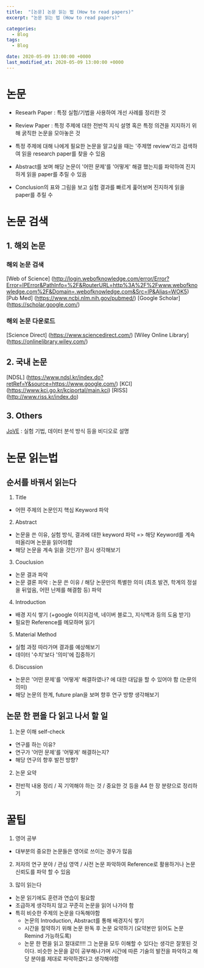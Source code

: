 ```yaml
---
title:  "[논문] 논문 읽는 법 (How to read papers)"
excerpt: "논문 읽는 법 (How to read papers)"

categories:
  - Blog
tags:
  - Blog

date: 2020-05-09 13:00:00 +0000
last_modified_at: 2020-05-09 13:00:00 +0000
---
```

# 논문
- Researh Paper : 특정 실험/기법을 사용하여 개선 사례를 정리한 것
- Review Paper : 특정 주제에 대한 전반적 지식 설명 혹은 특정 의견을 지지하기 위해 굵직한 논문을 모아놓은 것

- 특정 주제에 대해 나에게 필요한 논문을 알고싶을 때는 '주제명 review'라고 검색하여 읽을 research paper를 찾을 수 있음
- Abstract를 보며 해당 논문이 '어떤 문제'를 '어떻게' 해결 했는지를 파악하여 진지하게 읽을 paper를 추릴 수 있음
- Conclusion의 표와 그림을 보고 실험 결과를 빠르게 훑어보며 진지하게 읽을 paper를 추릴 수 

# 논문 검색
## 1. 해외 논문
### 해외 논문 검색
[Web of Science] (http://login.webofknowledge.com/error/Error?Error=IPError&PathInfo=%2F&RouterURL=http%3A%2F%2Fwww.webofknowledge.com%2F&Domain=.webofknowledge.com&Src=IP&Alias=WOK5)
[Pub Med] (https://www.ncbi.nlm.nih.gov/pubmed/)
[Google Scholar] (https://scholar.google.com/)

### 해외 논문 다운로드
[Science Direct] (https://www.sciencedirect.com/)
[Wiley Online Library] (https://onlinelibrary.wiley.com/)

## 2. 국내 논문
[NDSL] (https://www.ndsl.kr/index.do?retRef=Y&source=https://www.google.com/)
[KCI] (https://www.kci.go.kr/kciportal/main.kci)
[RISS] (http://www.riss.kr/index.do)

## 3. Others
[JoVE](https://www.jove.com/) : 실험 기법, 데이터 분석 방식 등을 비디오로 설명

# 논문 읽는법
## 순서를 바꿔서 읽는다
1. Title 
- 어떤 주제의 논문인지 핵심 Keyword 파악
2. Abstract 
- 논문을 쓴 이유, 실험 방식, 결과에 대한 keyword 파악 => 해당 Keyword를 계속 떠올리며 논문을 읽어야함
- 해당 논문을 계속 읽을 것인가? 잠시 생각해보기
3. Couclusion
- 논문 결과 파악
- 논문 결론 파악 : 논문 쓴 이유 / 해당 논문만의 특별한 의미 (최초 발견, 학계의 정설을 뒤엎음, 어떤 난제를 해결함 등) 파악
4. Introduction
- 배경 지식 쌓기 (+google 이미지검색, 네이버 블로그, 지식백과 등의 도움 받기)
- 필요한 Reference를 메모하며 읽기
5. Material Method 
- 실험 과정 따라가며 결과를 예상해보기
- 데이터 '수치'보다 '의미'에 집중하기
6. Discussion 
- 논문은 '어떤 문제'를 '어떻게' 해결하였나? 에 대한 대답을 할 수 있어야 함 (논문의 의미)
- 해당 논문의 한계, future plan을 보며 향후 연구 방향 생각해보기

## 논문 한 편을 다 읽고 나서 할 일
1. 논문 이해 self-check
- 연구를 하는 이유?
- 연구가 '어떤 문제'를 '어떻게' 해결하는지?
- 해당 연구의 향후 발전 방향?

2. 논문 요약
- 전반적 내용 정리 / 꼭 기억해야 하는 것 / 중요한 것 등을 A4 한 장 분량으로 정리하기

# 꿀팁
1. 영어 공부
- 대부분의 중요한 논문들은 영어로 쓰이는 경우가 많음

2. 저자의 연구 분야 / 관심 영역 / 사전 논문 파악하여 Reference로 활용하거나 논문 신뢰도를 파악 할 수 있음

3. 많이 읽는다
- 논문 읽기에도 훈련과 연습이 필요함
- 조급하게 생각하지 않고 꾸준히 논문을 읽어 나가야 함
- 특히 비슷한 주제의 논문을 다독해야함
  - 논문의 Introduction, Abstract를 통해 배경지식 쌓기
  - 시간을 절약하기 위해 논문 완독 후 논문 요약하기 (요약본만 읽어도 논문 Remind 가능하도록)
  - 논문 한 편을 읽고 절대로!!!! 그 논문을 모두 이해할 수 있다는 생각은 잘못된 것이다. 비슷한 논문을 같이 공부해나가며 시간에 따른 기술의 발전을 파악하고 해당 분야를 제대로 파악하겠다고 생각해야함

